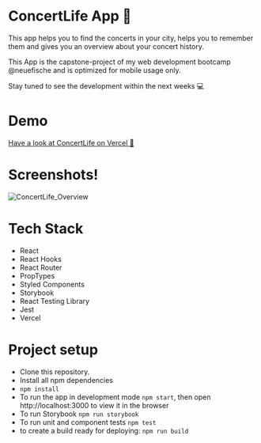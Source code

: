 # ConcertLife App 🎤

This app helps you to find the concerts in your city, helps you to remember them and gives you an overview about your concert history.

This App is the capstone-project of my web development bootcamp @neuefische and is optimized for mobile usage only.

Stay tuned to see the development within the next weeks 💻


# Demo

[Have a look at ConcertLife on Vercel 👀](https://capstone-project-eosin.vercel.app/)

# Screenshots!

![ConcertLife_Overview](https://user-images.githubusercontent.com/82148810/124397366-af495a00-dd0f-11eb-99d3-09e1e2c89318.png)



# Tech Stack
- React
- React Hooks
- React Router
- PropTypes
- Styled Components
- Storybook
- React Testing Library
- Jest
- Vercel

# Project setup

- Clone this repository.
- Install all npm dependencies
- `npm install`
- To run the app in development mode `npm start`, then open http://localhost:3000 to view it in the browser
- To run Storybook `npm run storybook`
- To run unit and component tests `npm test`
- to create a build ready for deploying: `npm run build`
